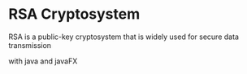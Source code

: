# RSA Cryptosystem
RSA is a public-key cryptosystem that is widely used for secure data transmission

with java and javaFX
